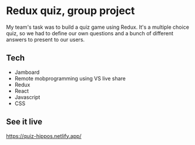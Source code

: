 # Redux quiz, group project

My team's task was to build a quiz game using Redux. It's a multiple choice quiz, so we had to define our own questions and a bunch of different answers to present to our users.


## Tech

- Jamboard
- Remote mobprogramming using VS live share
- Redux
- React
- Javascript
- CSS
  
## See it live
https://quiz-hippos.netlify.app/


